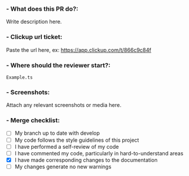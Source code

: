 ### - What does this PR do?:

<!--- Describe your changes in detail -->

Write description here.

### - Clickup url ticket:

Paste the url here, ex: https://app.clickup.com/t/866c9c84f

### - Where should the reviewer start?:

`Example.ts`

### - Screenshots:

Attach any relevant screenshots or media here.

### - Merge checklist:

- [ ] My branch up to date with develop
- [ ] My code follows the style guidelines of this project
- [ ] I have performed a self-review of my code
- [ ] I have commented my code, particularly in hard-to-understand areas
- [x] I have made corresponding changes to the documentation
- [ ] My changes generate no new warnings
